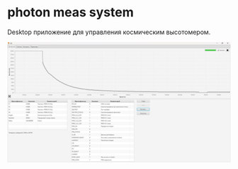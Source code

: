 # photon meas system

Desktop приложение для управления космическим высотомером.

![](screenshots/SFI.jpg)

